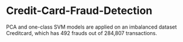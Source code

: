 # Credit-Card-Fraud-Detection
PCA and one-class SVM models are applied on an imbalanced dataset Creditcard, which has 492 frauds out of 284,807 transactions.
